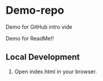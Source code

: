 # Demo-repo
Demo for GitHub intro vide

Demo for ReadMe!!

## Local Development

1. Open index.html in your browser.
